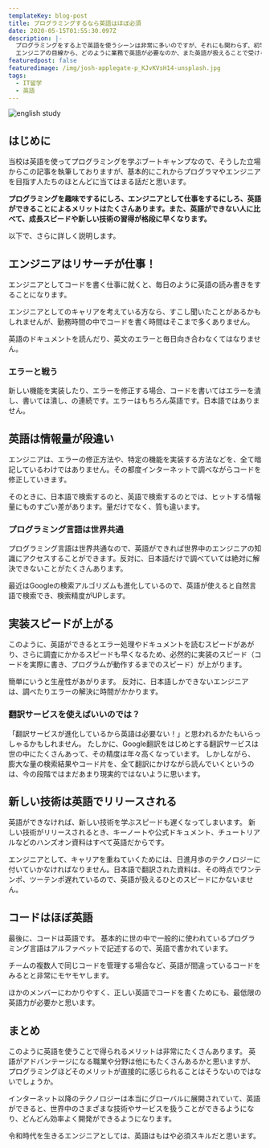 ```yaml
---
templateKey: blog-post
title: プログラミングするなら英語はほぼ必須
date: 2020-05-15T01:55:30.097Z
description: |-
  プログラミングをする上で英語を使うシーンは非常に多いのですが、それにも関わらず、初学者のかたにはあまり知られていないようです。
  エンジニアの目線から、どのように業務で英語が必要なのか、また英語が扱えることで受けられる多数のメリットを紹介します。
featuredpost: false
featuredimage: /img/josh-applegate-p_KJvKVsH14-unsplash.jpg
tags:
  - IT留学
  - 英語
---
```

![english study](/img/josh-applegate-p_KJvKVsH14-unsplash.jpg)


## はじめに
当校は英語を使ってプログラミングを学ぶブートキャンプなので、そうした立場からこの記事を執筆しておりますが、基本的にこれからプログラマやエンジニアを目指す人たちのほとんどに当てはまる話だと思います。

**プログラミングを趣味でするにしろ、エンジニアとして仕事をするにしろ、英語ができることによるメリットはたくさんあります。また、英語ができない人に比べて、成長スピードや新しい技術の習得が格段に早くなります。**

以下で、さらに詳しく説明します。


## エンジニアはリサーチが仕事！
エンジニアとしてコードを書く仕事に就くと、毎日のように英語の読み書きをすることになります。

エンジニアとしてのキャリアを考えている方なら、すこし聞いたことがあるかもしれませんが、勤務時間の中でコードを書く時間はそこまで多くありません。

英語のドキュメントを読んだり、英文のエラーと毎日向き合わなくてはなりません。


### エラーと戦う

新しい機能を実装したり、エラーを修正する場合、コードを書いてはエラーを潰し、書いては潰し、の連続です。エラーはもちろん英語です。日本語ではありません。


## 英語は情報量が段違い
エンジニアは、エラーの修正方法や、特定の機能を実装する方法などを、全て暗記しているわけではありません。その都度インターネットで調べながらコードを修正していきます。

そのときに、日本語で検索するのと、英語で検索するのとでは、ヒットする情報量にものすごい差があります。量だけでなく、質も違います。

### プログラミング言語は世界共通

プログラミング言語は世界共通なので、英語ができれば世界中のエンジニアの知識にアクセスすることができます。反対に、日本語だけで調べていては絶対に解決できないことがたくさんあります。

最近はGoogleの検索アルゴリズムも進化しているので、英語が使えると自然言語で検索でき、検索精度がUPします。


## 実装スピードが上がる

このように、英語ができるとエラー処理やドキュメントを読むスピードがあがり、さらに調査にかかるスピードも早くなるため、必然的に実装のスピード（コードを実際に書き、プログラムが動作するまでのスピード）が上がります。

簡単にいうと生産性があがります。
反対に、日本語しかできないエンジニアは、調べたりエラーの解決に時間がかかります。


### 翻訳サービスを使えばいいのでは？

「翻訳サービスが進化しているから英語は必要ない！」と思われるかたもいらっしゃるかもしれません。
たしかに、Google翻訳をはじめとする翻訳サービスは世の中にたくさんあって、その精度は年々高くなっています。
しかしながら、膨大な量の検索結果やコード片を、全て翻訳にかけながら読んでいくというのは、今の段階ではまだあまり現実的ではないように思います。


## 新しい技術は英語でリリースされる
英語ができなければ、新しい技術を学ぶスピードも遅くなってしまいます。
新しい技術がリリースされるとき、キーノートや公式ドキュメント、チュートリアルなどのハンズオン資料はすべて英語だからです。

エンジニアとして、キャリアを重ねていくためには、日進月歩のテクノロジーに付いていかなければなりません。日本語で翻訳された資料は、その時点でワンテンポ、ツーテンポ遅れているので、英語が扱えるひとのスピードにかないません。


## コードはほぼ英語
最後に、コードは英語です。
基本的に世の中で一般的に使われているプログラミング言語はアルファベットで記述するので、英語で書かれています。

チームの複数人で同じコードを管理する場合など、英語が間違っているコードをみるとと非常にモヤモヤします。

ほかのメンバーにわかりやすく、正しい英語でコードを書くためにも、最低限の英語力が必要かと思います。


## まとめ
このように英語を使うことで得られるメリットは非常にたくさんあります。
英語がアドバンテージになる職業や分野は他にもたくさんあるかと思いますが、プログラミングほどそのメリットが直接的に感じられることはそうないのではないでしょうか。

インターネット以降のテクノロジーは本当にグローバルに展開されていて、英語ができると、世界中のさまざまな技術やサービスを扱うことができるようになり、どんどん効率よく開発ができるようになります。

令和時代を生きるエンジニアとしては、英語はもはや必須スキルだと思います。
